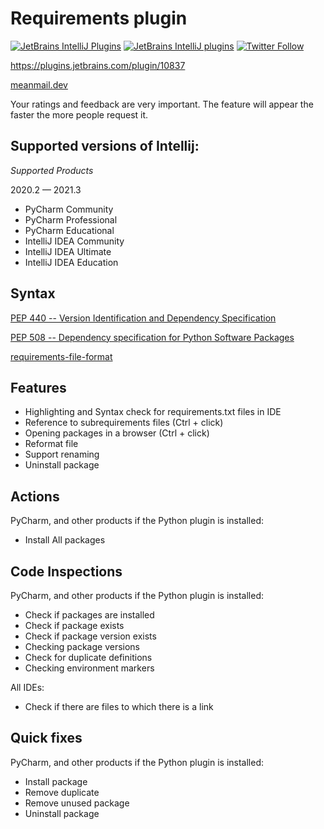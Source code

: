 # Requirements plugin

[![JetBrains IntelliJ Plugins](https://img.shields.io/jetbrains/plugin/r/stars/10837?label=JetBrans%20Marketplace)](https://plugins.jetbrains.com/plugin/10837)
[![JetBrains IntelliJ plugins](https://img.shields.io/jetbrains/plugin/d/10837)](https://plugins.jetbrains.com/plugin/10837)
[![Twitter Follow](https://img.shields.io/twitter/follow/meanmaildev?style=plastic)](https://twitter.com/meanmaildev)

https://plugins.jetbrains.com/plugin/10837

[meanmail.dev](https://meanmail.dev/plugin/1?utm_source=guthub&utm_medium=readme&utm_campaign=requirements&utm_content=meanmail.dev)

Your ratings and feedback are very important. The feature will appear the faster the more people request it.

## Supported versions of Intellij:

*Supported Products*

2020.2 — 2021.3

- PyCharm Community
- PyCharm Professional
- PyCharm Educational
- IntelliJ IDEA Community
- IntelliJ IDEA Ultimate
- IntelliJ IDEA Education

## Syntax

[PEP 440 -- Version Identification and Dependency Specification](https://www.python.org/dev/peps/pep-0440)

[PEP 508 -- Dependency specification for Python Software Packages](https://www.python.org/dev/peps/pep-0508)

[requirements-file-format](https://pip.pypa.io/en/stable/reference/requirements-file-format/)

## Features

* Highlighting and Syntax check for requirements.txt files in IDE
* Reference to subrequirements files (Ctrl + click)
* Opening packages in a browser (Ctrl + click)
* Reformat file
* Support renaming
* Uninstall package

## Actions

PyCharm, and other products if the Python plugin is installed:

* Install All packages

## Code Inspections

PyCharm, and other products if the Python plugin is installed:

* Check if packages are installed
* Check if package exists
* Check if package version exists
* Checking package versions
* Check for duplicate definitions
* Checking environment markers

All IDEs:

* Check if there are files to which there is a link

## Quick fixes

PyCharm, and other products if the Python plugin is installed:

* Install package
* Remove duplicate
* Remove unused package
* Uninstall package
